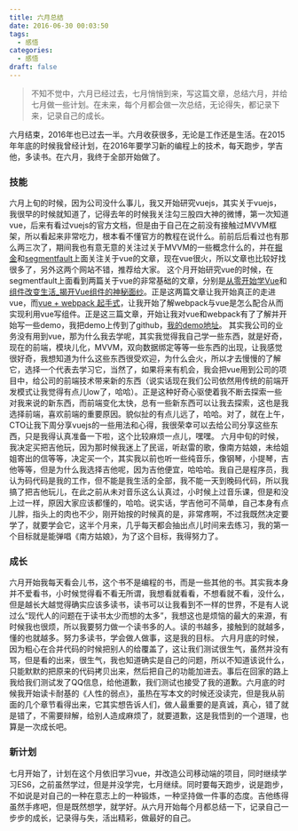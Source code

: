 ```yaml
---
title: 六月总结
date: 2016-06-30 00:03:50
tags:
  - 感悟
categories:
  - 感悟
draft: false
---
```

> 不知不觉中，六月已经过去，七月悄悄到来，写这篇文章，总结六月，并给七月做一些计划。在未来，每个月都会做一次总结，无论得失，都记录下来，记录自己的成长。
<!--more-->
六月结束，2016年也已过去一半。六月收获很多，无论是工作还是生活。在2015年年底的时候我曾经计划，在2016年要学习新的编程上的技术，每天跑步，学吉他，多读书。在六月，我终于全部开始做了。

### 技能
六月上旬的时候，因为公司没什么事儿，我又开始研究vuejs，其实关于vuejs，我很早的时候就知道了，记得去年的时候我关注勾三股四大神的微博，第一次知道vue，后来有看过vuejs的官方文档，但是由于自己在之前没有接触过MVVM框架，所以看起来非常吃力，根本看不懂官方的教程在说什么。前前后后看过也有那么两三次了，期间我也有意无意的关注过关于MVVM的一些概念什么的，并在[掘金](http://gold.xitu.io/#/)和[segmentfault](https://segmentfault.com/)上面关注关于vue的文章，现在vue很火，所以文章也比较好找很多了，另外这两个网站不错，推荐给大家。
这个月开始研究vue的时候，在segmentfault上面看到两篇关于vue的非常基础的文章，分别是[从零开始学Vue](https://segmentfault.com/a/1190000005041030)和[组件改变生活_揭开Vue组件的神秘面纱](https://segmentfault.com/a/1190000005045219)。正是这两篇文章让我开始真正的走进vue，而[vue + webpack 起手式](https://segmentfault.com/a/1190000005363030)，让我开始了解webpack与vue是怎么配合从而实现利用vue写组件。正是这三篇文章，开始让我对vue和webpack有了了解并开始写一些demo，我把demo上传到了github，[我的demo地址](https://github.com/MrZhang123/Vue_project/tree/master/vue_spa_demo)。
其实我公司的业务没有用到vue，那为什么我去学呢，其实我觉得我自己学一些东西，就是好奇，现在的前端，模块儿化，MVVM，双向数据绑定等等一些东西的出现，让我感觉很好奇，我想知道为什么这些东西很受欢迎，为什么会火，所以才去慢慢的了解它，选择一个代表去学习它，当然了，如果将来有机会，我会把vue用到公司的项目中，给公司的前端技术带来新的东西（说实话现在我们公司依然用传统的前端开发模式让我觉得有点儿low了，哈哈）。正是这种好奇心驱使着我不断去探索一些对我来说的新东西，而前端变化太快，总有一些新东西可以让我去探索，这也是我选择前端，喜欢前端的重要原因。貌似扯的有点儿远了，哈哈。对了，就在上午，CTO让我下周分享vuejs的一些用法和心得，我很荣幸可以去给公司分享这些东西，只是我得认真准备一下啦，这个比较麻烦一点儿，嘿嘿。
六月中旬的时候，我决定买把吉他玩，因为那时候我迷上了民谣，听赵雷的歌，像南方姑娘，未给姐姐寄出的信等等，决定买一个，其实我以前也听一些纯音乐，像钢琴，小提琴，吉他等等，但是为什么我选择吉他呢，因为吉他便宜，哈哈哈。我自己是程序员，我认为码代码是我的工作，但不能是我生活的全部，我不能一天到晚码代码，所以我搞了把吉他玩儿，在此之前从未对音乐这么认真过，小时候上过音乐课，但是和没上过一样，原因大家应该都懂的，哈哈。说实话，学吉他可不简单，自己本身有点儿胖，指头上的肉也不少，刚开始按的时候真的是，非常疼啊，不过我既然决定要学了，就要学会它，这半个月来，几乎每天都会抽出点儿时间来去练习，我的第一个目标就是能弹唱《南方姑娘》，为了这个目标，我得努力了。
### 成长
六月开始我每天看会儿书，这个书不是编程的书，而是一些其他的书。其实我本身并不爱看书，小时候觉得看不看无所谓，我想看就看看，不想看就不看，没什么，但是越长大越觉得确实应该多读书，读书可以让我看到不一样的世界，不是有人说过么“现代人的问题在于读书太少而想的太多”，我想这也是烦恼的最大的来源，有时候我也很烦，所以我要努力做一个读书多的人。读的书越多，接触到的就越多，懂的也就越多。努力多读书，学会做人做事，这是我的目标。
六月月底的时候，因为粗心在合并代码的时候把别人的给覆盖了，这让我们测试很生气，虽然并没有骂，但是看的出来，很生气，我也知道确实是自己的问题，所以不知道该说什么，只能默默的把原来的代码拷贝出来，然后把自己的功能加进去。事后在回家的路上我给我们测试发了QQ信息，给他道歉，我们测试也接受了我的道歉。六月底的时候我开始读卡耐基的《人性的弱点》，虽热在写本文的时候还没读完，但是我从前面的几个章节看得出来，它其实想告诉人们，做人最重要的是真诚，真心，错了就是错了，不需要辩解，给别人造成麻烦了，就要道歉，这是我悟到的一个道理，也算是一次成长吧。
### 新计划
七月开始了，计划在这个月依旧学习vue，并改造公司移动端的项目，同时继续学习ES6，之前虽然学过，但是并没学完，七月继续。同时要每天跑步，说是跑步，不如说是对自己的一种在意志上的一种锻炼，一种坚持做一件事的态度。吉他练得虽然手疼吧，但是既然想学，就学好。从六月开始每个月都总结一下，记录自己一步步的成长，记录得与失，活出精彩，做最好的自己。
